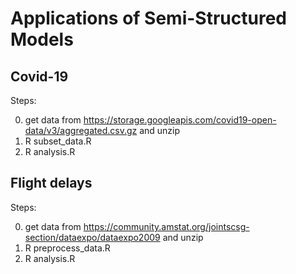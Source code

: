 # Applications of Semi-Structured Models

## Covid-19

Steps:

0. get data from https://storage.googleapis.com/covid19-open-data/v3/aggregated.csv.gz and unzip
1. R subset_data.R
2. R analysis.R
 
## Flight delays

Steps:

0. get data from https://community.amstat.org/jointscsg-section/dataexpo/dataexpo2009 and unzip
1. R preprocess_data.R
2. R analysis.R